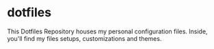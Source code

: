 # dotfiles
This Dotfiles Repository houses my personal configuration files. Inside, you'll find my files setups, customizations and themes.
